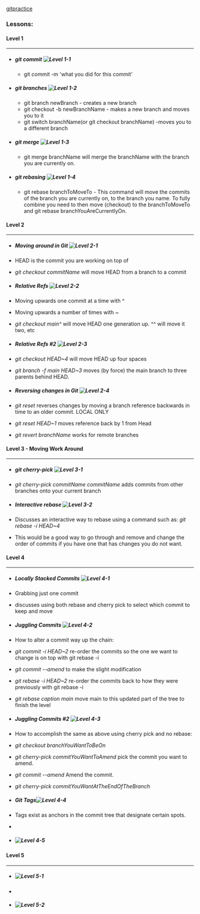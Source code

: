 [gitpractice](https://learngitbranching.js.org/)


### Lessons:

#### Level 1
___
* ##### git commit  ![Level 1-1](img/git-level-01-01.png)
    * git commit -m 'what you did for this commit'

* ##### git branches  ![Level 1-2](img/git-level-01-02.png)
    * git branch newBranch - creates a new branch
    * git checkout -b newBranchName - makes a new branch and moves you to it
    * git switch branchName(or git checkout branchName) -moves you to a different branch

* ##### git merge ![Level 1-3](img/git-level-01-03.png)
    * git merge branchName will merge the branchName with the branch you are currently on.

 * ##### git rebasing ![Level 1-4](img/git-level-01-04.png)
    * git rebase branchToMoveTo  - This command will move the commits of the branch you are currently on, to the branch you name. To fully combine you need to then move (checkout) to the branchToMoveTo and git rebase branchYouAreCurrentlyOn. 

#### Level 2
___
* ##### Moving around in Git  ![Level 2-1](img/git-level-02-01.png)
* HEAD is the commit you are working on top of
* *git checkout commitName* will move HEAD from a branch to a commit

* ##### Relative Refs  ![Level 2-2](img/git-level-02-02.png)
* Moving upwards one commit at a time with ^
* Moving upwards a number of times with ~<num>
* *git checkout main^* will move HEAD one generation up. ^^ will move it two, etc

* ##### Relative Refs #2  ![Level 2-3](img/git-level-02-03.png)
* *git checkout HEAD~4* will move HEAD up four spaces
* *git branch -f main HEAD~3*  moves (by force) the main branch to three parents behind HEAD.

* ##### Reversing changes in Git  ![Level 2-4](img/git-level-02-04.png)
* *git reset* reverses changes by moving a branch reference backwards in time to an older commit. LOCAL ONLY
* *git reset HEAD~1* moves reference back by 1 from Head
* *git revert branchName* works for remote branches


#### Level 3 - Moving Work Around
___
* #####  git cherry-pick ![Level 3-1](img/git-level-03-01.png)
* *git cherry-pick commitName commitName* adds commits from other branches onto your current branch


* #####  Interactive rebase ![Level 3-2](img/git-level-03-02.png)
* Discusses an interactive way to rebase using a command such as: *git rebase -i HEAD~4*
* This would be a good way to go through and remove and change the order of commits if you have one that has changes you do not want. 



#### Level 4
___
* #####  Locally Stacked Commits ![Level 4-1](img/git-level-04-01.png)
* Grabbing just one commit
* discusses using both rebase and cherry pick to select which commit to keep and move

* #####  Juggling Commits ![Level 4-2](img/git-level-04-02.png)
* How to alter a commit way up the chain:
* *git commit -i HEAD~2* re-order the commits so the one we want to change is on top with git rebase -i
* *git commit --amend* to make the slight modification
* *git rebase -i HEAD~2* re-order the commits back to how they were previously with git rebase -i
* *git rebase caption main* move main to this updated part of the tree to finish the level

* #####  Juggling Commits #2 ![Level 4-3](img/git-level-04-03.png)
* How to accomplish the same as above using cherry pick and no rebase:
* *git checkout branchYouWantToBeOn*
* *git cherry-pick commitYouWantToAmend* pick the commit you want to amend.
* *git commit --amend* Amend the commit.
* *git cherry-pick commitYouWantAtTheEndOfTheBranch*

* #####  Git Tags![Level 4-4](img/git-level-04-04.png)
* Tags exist as anchors in the commit tree that designate certain spots.
* 

* #####  ![Level 4-5](img/git-level-04-05.png)

#### Level 5
___
* #####   ![Level 5-1](img/git-level-05-01.png)

* 
* #####  ![Level 5-2](img/git-level-05-02.png)